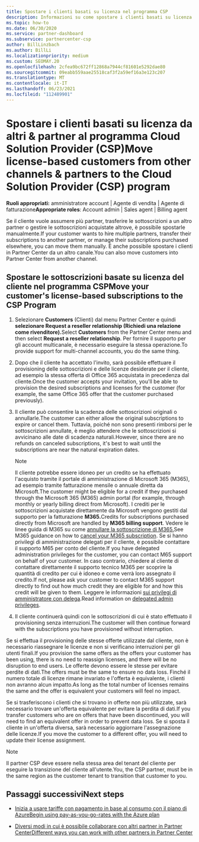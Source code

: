 ```yaml
---
title: Spostare i clienti basati su licenza nel programma CSP
description: Informazioni su come spostare i clienti basati su licenza da altri canali o da un altro partner nel programma Cloud Solution Provider (CSP) in Partner Center.
ms.topic: how-to
ms.date: 06/30/2020
ms.service: partner-dashboard
ms.subservice: partnercenter-csp
author: BillLinzbach
ms.author: BillLi
ms.localizationpriority: medium
ms.custom: SEOMAY.20
ms.openlocfilehash: 2cfea9bc672ff12868a7944cf81601e5292dae80
ms.sourcegitcommit: 09eabb559aae25518caf3f2a59ef16a3e123c207
ms.translationtype: MT
ms.contentlocale: it-IT
ms.lasthandoff: 06/23/2021
ms.locfileid: "112489901"
---
```

# <a name="move-license-based-customers-from-other-channels--partners-to-the-cloud-solution-provider-csp-program"></a><span data-ttu-id="fc6f1-103">Spostare i clienti basati su licenza da altri & partner al programma Cloud Solution Provider (CSP)</span><span class="sxs-lookup"><span data-stu-id="fc6f1-103">Move license-based customers from other channels & partners to the Cloud Solution Provider (CSP) program</span></span>

<span data-ttu-id="fc6f1-104">**Ruoli appropriati:** amministratore account | Agente di vendita | Agente di fatturazione</span><span class="sxs-lookup"><span data-stu-id="fc6f1-104">**Appropriate roles**: Account admin | Sales agent | Billing agent</span></span>

<span data-ttu-id="fc6f1-105">Se il cliente vuole assumere più partner, trasferire le sottoscrizioni a un altro partner o gestire le sottoscrizioni acquistate altrove, è possibile spostarle manualmente.</span><span class="sxs-lookup"><span data-stu-id="fc6f1-105">If your customer wants to hire multiple partners, transfer their subscriptions to another partner, or manage their subscriptions purchased elsewhere, you can move them manually.</span></span> <span data-ttu-id="fc6f1-106">È anche possibile spostare i clienti in Partner Center da un altro canale.</span><span class="sxs-lookup"><span data-stu-id="fc6f1-106">You can also move customers into Partner Center from another channel.</span></span>

## <a name="move-your-customers-license-based-subscriptions-to-the-csp-program"></a><span data-ttu-id="fc6f1-107">Spostare le sottoscrizioni basate su licenza del cliente nel programma CSP</span><span class="sxs-lookup"><span data-stu-id="fc6f1-107">Move your customer's license-based subscriptions to the CSP Program</span></span>

1. <span data-ttu-id="fc6f1-108">Selezionare **Customers** (Clienti) dal menu Partner Center e quindi **selezionare Request a reseller relationship (Richiedi una relazione come rivenditore).**</span><span class="sxs-lookup"><span data-stu-id="fc6f1-108">Select **Customers** from the Partner Center menu and then select **Request a reseller relationship**.</span></span> <span data-ttu-id="fc6f1-109">Per fornire il supporto per gli account multicanale, è necessario eseguire la stessa operazione.</span><span class="sxs-lookup"><span data-stu-id="fc6f1-109">To provide support for multi-channel accounts, you do the same thing.</span></span>

2. <span data-ttu-id="fc6f1-110">Dopo che il cliente ha accettato l'invito, sarà possibile effettuare il provisioning delle sottoscrizioni e delle licenze desiderate per il cliente, ad esempio la stessa offerta di Office 365 acquistata in precedenza dal cliente.</span><span class="sxs-lookup"><span data-stu-id="fc6f1-110">Once the customer accepts your invitation, you'll be able to provision the desired subscriptions and licenses for the customer (for example, the same Office 365 offer that the customer purchased previously).</span></span>

3. <span data-ttu-id="fc6f1-111">Il cliente può consentire la scadenza delle sottoscrizioni originali o annullarle.</span><span class="sxs-lookup"><span data-stu-id="fc6f1-111">The customer can either allow the original subscriptions to expire or cancel them.</span></span> <span data-ttu-id="fc6f1-112">Tuttavia, poiché non sono presenti rimborsi per le sottoscrizioni annullate, è meglio attendere che le sottoscrizioni si avvicinano alle date di scadenza naturali.</span><span class="sxs-lookup"><span data-stu-id="fc6f1-112">However, since there are no refunds on canceled subscriptions, it's best to wait until the  subscriptions are near the natural expiration dates.</span></span>


   >[!NOTE]
   ><span data-ttu-id="fc6f1-113">Il cliente potrebbe essere idoneo per un credito se ha effettuato l'acquisto tramite il portale di amministrazione di Microsoft 365 (M365), ad esempio tramite fatturazione mensile o annuale diretta da Microsoft.</span><span class="sxs-lookup"><span data-stu-id="fc6f1-113">The customer might be eligible for a credit if they purchased through the Microsoft 365 (M365) admin portal (for example, through monthly or yearly billing direct from Microsoft).</span></span> <span data-ttu-id="fc6f1-114">I crediti per le sottoscrizioni acquistate direttamente da Microsoft vengono gestiti dal supporto per la fatturazione **M365.**</span><span class="sxs-lookup"><span data-stu-id="fc6f1-114">Credits for subscriptions purchased directly from Microsoft are handled by **M365 billing support**.</span></span> <span data-ttu-id="fc6f1-115">Vedere le linee guida di M365 su come [annullare la sottoscrizione di M365.](/microsoft-365/commerce/subscriptions/cancel-your-subscription)</span><span class="sxs-lookup"><span data-stu-id="fc6f1-115">See M365 guidance on how to [cancel your M365 subscription](/microsoft-365/commerce/subscriptions/cancel-your-subscription).</span></span> <span data-ttu-id="fc6f1-116">Se si hanno privilegi di amministrazione delegati per il cliente, è possibile contattare il supporto M65 per conto del cliente.</span><span class="sxs-lookup"><span data-stu-id="fc6f1-116">If you have delegated administration privileges for the customer, you can contact M65 support on behalf of your customer.</span></span> <span data-ttu-id="fc6f1-117">In caso contrario, chiedere al cliente di contattare direttamente il supporto tecnico M365 per scoprire la quantità di credito per cui è idoneo e come verrà loro assegnato il credito.</span><span class="sxs-lookup"><span data-stu-id="fc6f1-117">If not, please ask your customer to contact M365 support directly to find out how much credit they are eligible for and how this credit will be given to them.</span></span> <span data-ttu-id="fc6f1-118">Leggere le informazioni [sui privilegi di amministratore con delega](customers-revoke-admin-privileges.md).</span><span class="sxs-lookup"><span data-stu-id="fc6f1-118">Read information on [delegated admin privileges](customers-revoke-admin-privileges.md).</span></span>


4. <span data-ttu-id="fc6f1-119">Il cliente continuerà quindi con le sottoscrizioni di cui è stato effettuato il provisioning senza interruzioni.</span><span class="sxs-lookup"><span data-stu-id="fc6f1-119">The customer will then continue forward with the subscriptions you have provisioned without interruption.</span></span>

<span data-ttu-id="fc6f1-120">Se si effettua il provisioning delle stesse offerte utilizzate dal cliente, non è necessario riassegnare le licenze e non si verificano interruzioni per gli utenti finali.</span><span class="sxs-lookup"><span data-stu-id="fc6f1-120">If you provision the same offers as the offers your customer has been using, there is no need to reassign licenses, and there will be no disruption to end users.</span></span> <span data-ttu-id="fc6f1-121">Le offerte devono essere le stesse per evitare perdite di dati.</span><span class="sxs-lookup"><span data-stu-id="fc6f1-121">The offers must be the same to ensure no data loss.</span></span> <span data-ttu-id="fc6f1-122">Finché il numero totale di licenze rimane invariato e l'offerta è equivalente, i clienti non avranno alcun impatto.</span><span class="sxs-lookup"><span data-stu-id="fc6f1-122">As long as the total number of licenses remains the same and the offer is equivalent your customers will feel no impact.</span></span>

<span data-ttu-id="fc6f1-123">Se si trasferiscono i clienti che si trovano in offerte non più utilizzate, sarà necessario trovare un'offerta equivalente per evitare la perdita di dati.</span><span class="sxs-lookup"><span data-stu-id="fc6f1-123">If you transfer customers who are on offers that have been discontinued, you will need to find an equivalent offer in order to prevent data loss.</span></span> <span data-ttu-id="fc6f1-124">Se si sposta il cliente in un'offerta diversa, sarà necessario aggiornare l'assegnazione delle licenze.</span><span class="sxs-lookup"><span data-stu-id="fc6f1-124">If you move the customer to a different offer, you will need to update their license assignment.</span></span>

>[!NOTE]
> <span data-ttu-id="fc6f1-125">Il partner CSP deve essere nella stessa area del tenant del cliente per eseguire la transizione del cliente all'utente.</span><span class="sxs-lookup"><span data-stu-id="fc6f1-125">You, the CSP partner, must be in the same region as the customer tenant to transition that customer to you.</span></span>

## <a name="next-steps"></a><span data-ttu-id="fc6f1-126">Passaggi successivi</span><span class="sxs-lookup"><span data-stu-id="fc6f1-126">Next steps</span></span>

- [<span data-ttu-id="fc6f1-127">Inizia a usare tariffe con pagamento in base al consumo con il piano di Azure</span><span class="sxs-lookup"><span data-stu-id="fc6f1-127">Begin using pay-as-you-go-rates with the Azure plan</span></span>](azure-plan-get-started.md)
 

- [<span data-ttu-id="fc6f1-128">Diversi modi in cui è possibile collaborare con altri partner in Partner Center</span><span class="sxs-lookup"><span data-stu-id="fc6f1-128">Different ways you can work with other partners in Partner Center</span></span>](work-with-other-partners.md)